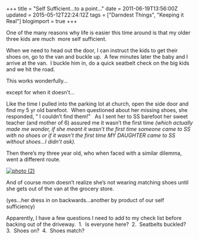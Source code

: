+++
title = "Self Sufficient…to a point…"
date = 2011-06-19T13:56:00Z
updated = 2015-05-12T22:24:12Z
tags = ["Darndest Things", "Keeping it Real"]
blogimport = true 
+++

One of the many reasons why life is easier this time around is that my older three kids are much&#160; more self sufficient. 

When we need to head out the door, I can instruct the kids to get their shoes on, go to the van and buckle up.&#160; A few minutes later the baby and I&#160; arrive at the van.&#160; I buckle him in, do a quick seatbelt check on the big kids and we hit the road. 

This works wonderfully… 

except for when it doesn’t…

Like the time I pulled into the parking lot at church, open the side door and find my 5 yr old barefoot.&#160; When questioned about her missing shoes, she responded, “ I couldn’t find them!”&#160;&#160; As I sent her to SS barefoot her sweet teacher (and mother of 6) assured me it wasn’t the first time _(which actually made me wonder, if she meant it wasn’t the first time someone came to SS with no shoes or if it wasn’t the first time MY DAUGHTER came to SS without shoes…I didn’t ask).&#160;_ 

Then there’s my three year old, who when faced with a similar dilemma, went a different route. 

[![photo (2)](https://latc.s3.amazonaws.com/wp-content/uploads/2011/06/photo-2.jpg "photo (2)")](https://latc.s3.amazonaws.com/wp-content/uploads/2011/06/photo-2.jpg)

And of course mom doesn’t realize she’s not wearing matching shoes until she gets out of the van at the grocery store. 


(yes…her dress in on backwards…another by product of our self sufficiency)


Apparently, I have a few questions I need to add to my check list before backing out of the driveway.&#160; 1.&#160; Is everyone here?&#160; 2.&#160; Seatbelts buckled? 3.&#160; Shoes on?&#160; 4.&#160; Shoes match?
